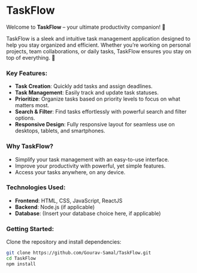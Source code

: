 # TaskFlow

Welcome to **TaskFlow** – your ultimate productivity companion! 🚀

TaskFlow is a sleek and intuitive task management application designed to help you stay organized and efficient. Whether you’re working on personal projects, team collaborations, or daily tasks, TaskFlow ensures you stay on top of everything. 📝

### Key Features:
- **Task Creation**: Quickly add tasks and assign deadlines.
- **Task Management**: Easily track and update task statuses.
- **Prioritize**: Organize tasks based on priority levels to focus on what matters most.
- **Search & Filter**: Find tasks effortlessly with powerful search and filter options.
- **Responsive Design**: Fully responsive layout for seamless use on desktops, tablets, and smartphones.

### Why TaskFlow?
- Simplify your task management with an easy-to-use interface.
- Improve your productivity with powerful, yet simple features.
- Access your tasks anywhere, on any device.

### Technologies Used:
- **Frontend**: HTML, CSS, JavaScript, ReactJS
- **Backend**: Node.js (if applicable)
- **Database**: (Insert your database choice here, if applicable)

### Getting Started:
Clone the repository and install dependencies:
```bash
git clone https://github.com/Gourav-Samal/TaskFlow.git
cd TaskFlow
npm install
